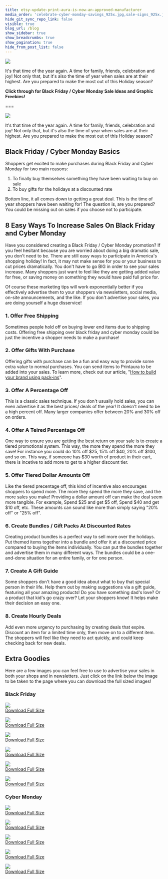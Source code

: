 ```yaml
---
title: etsy-update-print-aura-is-now-an-approved-manufacturer
media_order: 'celebrate-cyber-monday-savings_925x.jpg,sale-signs_925x.jpg,online-sale-cyber-monday_4460x4460.jpg,cyber-monday-chalkboard_925x.jpg,cyber-monday-sale-sign-by-computer_925x.jpg,black-friday-on-calendar_925x.jpg,black-friday-1878945_640.png,black-friday-deals_925x.jpg,black-friday-1898114_640.jpg,black-friday-in-chalk_925x.jpg,black-friday-2925476_640.jpg'
hide_git_sync_repo_link: false
visible: true
blog_url: /blog
show_sidebar: true
show_breadcrumbs: true
show_pagination: true
hide_from_post_list: false
---
```


[![](black%20friday%20blog.jpg)](https://blog.printaura.com/blog/e-commerce-tips/black-friday-cyber-monday)

It's that time of the year again. A time for family, friends, celebration and joy! Not only that, but it's also the time of year when sales are at their highest. Are you prepared to make the most out of this Holiday season? 

**Click through for Black Friday / Cyber Monday Sale Ideas and Graphic Freebies!**

===

![](black%20friday%20blog.jpg)

It's that time of the year again. A time for family, friends, celebration and joy! Not only that, but it's also the time of year when sales are at their highest. Are you prepared to make the most out of this Holiday season?

## Black Friday / Cyber Monday Basics

Shoppers get excited to make purchases during Black Friday and Cyber Monday for two main reasons:

1. To finally buy themselves something they have been waiting to buy on sale
2. To buy gifts for the holidays at a discounted rate

Bottom line, it all comes down to getting a great deal. This is the time of year shoppers have been waiting for! The question is, are you prepared? You could be missing out on sales if you choose not to participate.

## 8 Easy Ways To Increase Sales On Black Friday and Cyber Monday

Have you considered creating a Black Friday / Cyber Monday promotion? If you feel hesitant because you are worried about doing a big dramatic sale, you don't need to be. There are still easy ways to participate in America's shopping holiday! In fact, it may not make sense for you or your business to cut prices dramatically. You don't have to go BIG in order to see your sales increase. Many shoppers just want to feel like they are getting added value for free, or saving money on something they would have paid full price for.

Of course these marketing tips will work exponentially better if you effectively advertise them to your shoppers via newsletters, social media, on-site announcements, and the like. If you don't advertise your sales, you are doing yourself a huge disservice!

### 1. Offer Free Shipping

Sometimes people hold off on buying lower end items due to shipping costs. Offering free shipping over black friday and cyber monday could be just the incentive a shopper needs to make a purchase!

### 2. Offer Gifts With Purchase

Offering gifts with purchase can be a fun and easy way to provide some extra value to normal purchases. You can send items to Printaura to be added into your sales. To learn more, check out our article, "[How to build your brand using pack-ins](https://blog.printaura.com/blog/tutorials/how-to-build-your-brand-using-pack-ins)".

### 3. Offer A Percentage Off

This is a classic sales technique. If you don't usually hold sales, you can even advertise it as the best prices/ deals of the year! It doesn't need to be a high percent off. Many larger companies offer between 20% and 30% off on orders.

### 4. Offer A Teired Percentage Off

One way to ensure you are getting the best return on your sale is to create a tiered promotional system. This way, the more they spend the more they save! For instance you could do 10% off $25, 15% off $40, 20% off $100, and so on. This way, if someone has $30 worth of product in their cart, there is incetive to add more to get to a higher discount tier. 

### 5. Offer Tiered Dollar Amounts Off

Like the tiered precentage off, this kind of incentive also encourages shoppers to spend more. The more they spend the more they save, and the more sales you make! Providing a dollar amount off can make the deal seem more tangible. For example, Spend $25 and get $5 off, Spend $40 and get $10 off, etc. These amounts can sound like more than simply saying "20% off" or "25% off".

### 6. Create Bundles / Gift Packs At Discounted Rates

Creating product bundles is a perfect way to sell more over the holidays. Put themed items together into a bundle and offer it at a discounted price compared to buying the items individually. You can put the bundles together and advertise them in many different ways. The bundles could be a one-and-done situation for an entire family, or for one person. 

### 7. Create A Gift Guide

Some shoppers don't have a good idea about what to buy that special person in their life. Help them out by making suggestions via a gift guide, featuring all your amazing products! Do you have something dad's love? Or a product that kid's go crazy over? Let your shoppers know! It helps make their decision an easy one. 

### 8. Create Hourly Deals

Add even more urgency to purchasing by creating deals that expire. Discount an item for a limited time only, then move on to a different item. The shoppers will feel like they need to act quickly, and could keep checking back for new deals. 

## Extra Goodies

Here are a few images you can feel free to use to advertise your sales in both your shops and in newsletters. Just click on the link below the image to be taken to the page where you can download the full sized images!

### Black Friday

![](black-friday-2925476_640.jpg)<br>
[Download Full Size](https://pixabay.com/en/black-friday-shopping-sale-retail-2925476/)<br>

![](black-friday-deals_925x.jpg)<br>
[Download Full Size](https://burst.shopify.com/photos/black-friday-deals)<br>

![](black-friday-on-calendar_925x.jpg)<br>
[Download Full Size](https://burst.shopify.com/photos/black-friday-on-calendar)<br>

![](black-friday-in-chalk_925x.jpg)<br>
[Download Full Size](https://burst.shopify.com/photos/black-friday-in-chalk)<br>

![](black-friday-1898114_640.jpg)<br>
[Download Full Size](https://pixabay.com/en/black-friday-christmas-1898114/)<br>

![](black-friday-1878945_640.png)<br>
[Download Full Size](https://pixabay.com/en/black-friday-christmas-1878945/)<br>

### Cyber Monday

![](celebrate-cyber-monday-savings_925x.jpg)<br>
[Download Full Size](https://burst.shopify.com/photos/celebrate-cyber-monday-savings)<br>

![](cyber-monday-chalkboard_925x.jpg)<br>
[Download Full Size](https://burst.shopify.com/photos/cyber-monday-chalkboard)<br>

![](cyber-monday-sale-sign-by-computer_925x.jpg)<br>
[Download Full Size](https://burst.shopify.com/photos/cyber-monday-sale-sign-by-computer)<br>

![](online-sale-cyber-monday_4460x4460.jpg)<br>
[Download Full Size](https://burst.shopify.com/photos/online-sale-cyber-monday)<br>

![](sale-signs_925x.jpg)<br>
[Download Full Size](https://burst.shopify.com/photos/sale-signs)